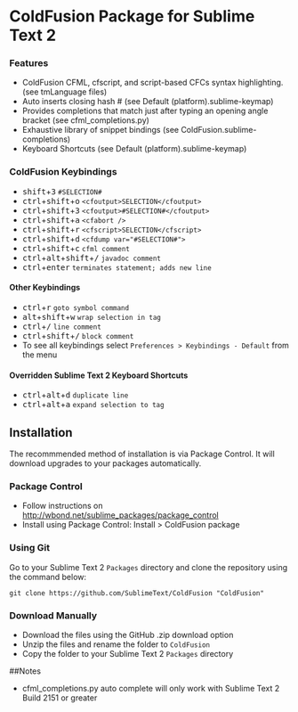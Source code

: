 # ColdFusion Package for Sublime Text 2

### Features

* ColdFusion CFML, cfscript, and script-based CFCs syntax highlighting. (see tmLanguage files)
* Auto inserts closing hash # (see Default (platform).sublime-keymap)
* Provides completions that match just after typing an opening angle bracket (see cfml_completions.py)
* Exhaustive library of snippet bindings (see ColdFusion.sublime-completions)
* Keyboard Shortcuts (see Default (platform).sublime-keymap)

### ColdFusion Keybindings

* <kbd>shift</kbd>+<kbd>3</kbd> `#SELECTION#`
* <kbd>ctrl</kbd>+<kbd>shift</kbd>+<kbd>o</kbd> `<cfoutput>SELECTION</cfoutput>`
* <kbd>ctrl</kbd>+<kbd>shift</kbd>+<kbd>3</kbd> `<cfoutput>#SELECTION#</cfoutput>`
* <kbd>ctrl</kbd>+<kbd>shift</kbd>+<kbd>a</kbd> `<cfabort />`
* <kbd>ctrl</kbd>+<kbd>shift</kbd>+<kbd>r</kbd> `<cfscript>SELECTION</cfscript>`
* <kbd>ctrl</kbd>+<kbd>shift</kbd>+<kbd>d</kbd> `<cfdump var="#SELECTION#">`
* <kbd>ctrl</kbd>+<kbd>shift</kbd>+<kbd>c</kbd> `cfml comment`
* <kbd>ctrl</kbd>+<kbd>alt</kbd>+<kbd>shift</kbd>+<kbd>/</kbd> `javadoc comment`
* <kbd>ctrl</kbd>+<kbd>enter</kbd> `terminates statement; adds new line`

#### Other Keybindings

* <kbd>ctrl</kbd>+<kbd>r</kbd> `goto symbol command`
* <kbd>alt</kbd>+<kbd>shift</kbd>+<kbd>w</kbd> `wrap selection in tag`
* <kbd>ctrl</kbd>+<kbd>/</kbd> `line comment`
* <kbd>ctrl</kbd>+<kbd>shift</kbd>+<kbd>/</kbd> `block comment`
* To see all keybindings select `Preferences > Keybindings - Default` from the menu

#### Overridden Sublime Text 2 Keyboard Shortcuts

* <kbd>ctrl</kbd>+<kbd>alt</kbd>+<kbd>d</kbd> `duplicate line`
* <kbd>ctrl</kbd>+<kbd>alt</kbd>+<kbd>a</kbd> `expand selection to tag`

## Installation

The recommmended method of installation is via Package Control. It will download upgrades to your packages automatically.

### Package Control

* Follow instructions on http://wbond.net/sublime_packages/package_control
* Install using Package Control: Install > ColdFusion package

### Using Git

Go to your Sublime Text 2 `Packages` directory and clone the repository using the command below:

    git clone https://github.com/SublimeText/ColdFusion "ColdFusion"

### Download Manually

* Download the files using the GitHub .zip download option
* Unzip the files and rename the folder to `ColdFusion`
* Copy the folder to your Sublime Text 2 `Packages` directory

##Notes
* cfml_completions.py auto complete will only work with Sublime Text 2 Build 2151 or greater
